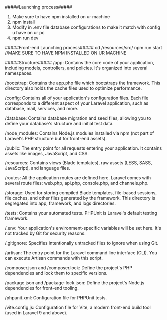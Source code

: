 

#####Launching process#####
1) Make sure to have npm installed on ur machine
2) npm install
3) Modify in .env file database configurations to make it match with config u have on ur pc
3) npm run dev


#####Front-end Launching process#####
cd /resources/src/
npm run start   //MAKE SURE TO HAVE NPM INSTALLED ON UR MACHINE




#####Structure#####
/app:
Contains the core code of your application, including models, controllers, and policies. It's organized into several namespaces.

/bootstrap:
Contains the app.php file which bootstraps the framework. This directory also holds the cache files used to optimize performance.

/config:
Contains all of your application's configuration files. Each file corresponds to a different aspect of your Laravel application, such as database, mail, services, and more.

/database:
Contains database migration and seed files, allowing you to define your database's structure and initial test data.

/node_modules:
Contains Node.js modules installed via npm (not part of Laravel's PHP structure but for front-end assets).

/public:
The entry point for all requests entering your application. It contains assets like images, JavaScript, and CSS.

/resources:
Contains views (Blade templates), raw assets (LESS, SASS, JavaScript), and language files.

/routes:
All the application routes are defined here. Laravel comes with several route files: web.php, api.php, console.php, and channels.php.

/storage:
Used for storing compiled Blade templates, file-based sessions, file caches, and other files generated by the framework. This directory is segregated into app, framework, and logs directories.

/tests:
Contains your automated tests. PHPUnit is Laravel's default testing framework.

/.env:
Your application's environment-specific variables will be set here. It's not tracked by Git for security reasons.

/.gitignore:
Specifies intentionally untracked files to ignore when using Git.

/artisan:
The entry point for the Laravel command line interface (CLI). You can execute Artisan commands with this script.

/composer.json and /composer.lock:
Define the project's PHP dependencies and lock them to specific versions.

/package.json and /package-lock.json:
Define the project's Node.js dependencies for front-end tooling.

/phpunit.xml:
    Configuration file for PHPUnit tests.
    
/vite.config.js:
    Configuration file for Vite, a modern front-end build tool (used in Laravel 9 and above).
